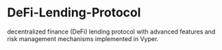 # DeFi-Lending-Protocol
 decentralized finance (DeFi) lending protocol with advanced features and risk management mechanisms implemented in Vyper.
